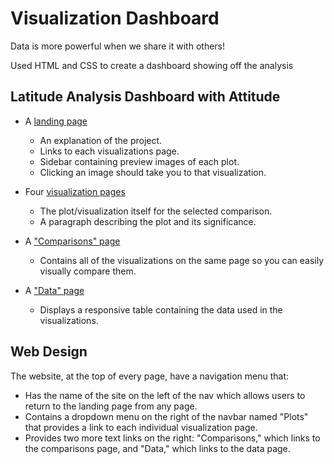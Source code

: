 # Visualization Dashboard 

Data is more powerful when we share it with others!

Used HTML and CSS to create a dashboard showing off the analysis

## Latitude Analysis Dashboard with Attitude

* A [landing page](#landing-page) 

  * An explanation of the project.
  * Links to each visualizations page. 
  * Sidebar containing preview images of each plot. 
  * Clicking an image should take you to that visualization.

* Four [visualization pages](#visualization-pages)

  * The plot/visualization itself for the selected comparison.
  * A paragraph describing the plot and its significance.

* A ["Comparisons" page](#comparisons-page)
  * Contains all of the visualizations on the same page so you can easily visually compare them.

* A ["Data" page](#data-page)
  * Displays a responsive table containing the data used in the visualizations.

## Web Design

The website, at the top of every page, have a navigation menu that:

* Has the name of the site on the left of the nav which allows users to return to the landing page from any page.
* Contains a dropdown menu on the right of the navbar named "Plots" that provides a link to each individual visualization page.
* Provides two more text links on the right: "Comparisons," which links to the comparisons page, and "Data," which links to the data page.